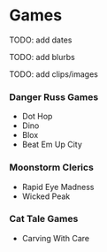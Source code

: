 # Games

TODO: add dates

TODO: add blurbs

TODO: add clips/images

### Danger Russ Games

* Dot Hop
* Dino
* Blox
* Beat Em Up City

### Moonstorm Clerics

* Rapid Eye Madness
* Wicked Peak

### Cat Tale Games

* Carving With Care

